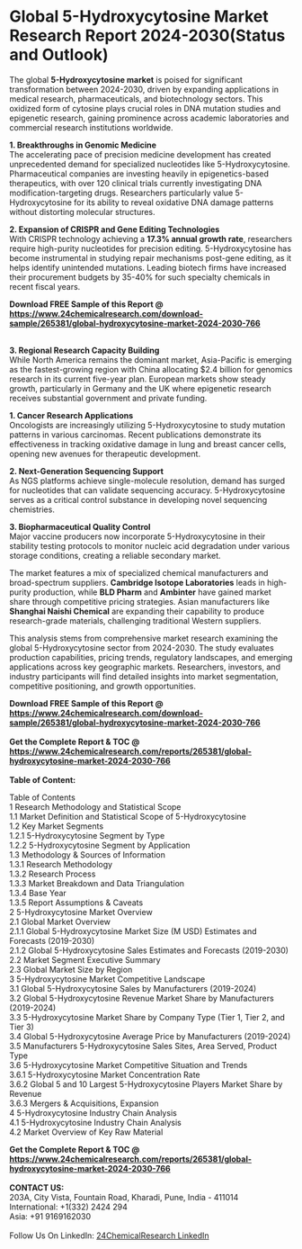 <h1>Global 5-Hydroxycytosine Market Research Report 2024-2030(Status and Outlook)</h1><p>The global <strong>5-Hydroxycytosine market</strong> is poised for significant transformation between 2024-2030, driven by expanding applications in medical research, pharmaceuticals, and biotechnology sectors. This oxidized form of cytosine plays crucial roles in DNA mutation studies and epigenetic research, gaining prominence across academic laboratories and commercial research institutions worldwide.</p><p><strong>1. Breakthroughs in Genomic Medicine</strong><br>
The accelerating pace of precision medicine development has created unprecedented demand for specialized nucleotides like 5-Hydroxycytosine. Pharmaceutical companies are investing heavily in epigenetics-based therapeutics, with over 120 clinical trials currently investigating DNA modification-targeting drugs. Researchers particularly value 5-Hydroxycytosine for its ability to reveal oxidative DNA damage patterns without distorting molecular structures.</p><p><strong>2. Expansion of CRISPR and Gene Editing Technologies</strong><br>
With CRISPR technology achieving a <strong>17.3% annual growth rate</strong>, researchers require high-purity nucleotides for precision editing. 5-Hydroxycytosine has become instrumental in studying repair mechanisms post-gene editing, as it helps identify unintended mutations. Leading biotech firms have increased their procurement budgets by 35-40% for such specialty chemicals in recent fiscal years.</p><div><b>Download FREE Sample of this Report @ 
            <a href="https://www.24chemicalresearch.com/download-sample/265381/global-hydroxycytosine-market-2024-2030-766">
            https://www.24chemicalresearch.com/download-sample/265381/global-hydroxycytosine-market-2024-2030-766</a></b></div><br><p><strong>3. Regional Research Capacity Building</strong><br>
While North America remains the dominant market, Asia-Pacific is emerging as the fastest-growing region with China allocating $2.4 billion for genomics research in its current five-year plan. European markets show steady growth, particularly in Germany and the UK where epigenetic research receives substantial government and private funding.</p><p><strong>1. Cancer Research Applications</strong><br>
Oncologists are increasingly utilizing 5-Hydroxycytosine to study mutation patterns in various carcinomas. Recent publications demonstrate its effectiveness in tracking oxidative damage in lung and breast cancer cells, opening new avenues for therapeutic development.</p><p><strong>2. Next-Generation Sequencing Support</strong><br>
As NGS platforms achieve single-molecule resolution, demand has surged for nucleotides that can validate sequencing accuracy. 5-Hydroxycytosine serves as a critical control substance in developing novel sequencing chemistries.</p><p><strong>3. Biopharmaceutical Quality Control</strong><br>
Major vaccine producers now incorporate 5-Hydroxycytosine in their stability testing protocols to monitor nucleic acid degradation under various storage conditions, creating a reliable secondary market.</p><p>The market features a mix of specialized chemical manufacturers and broad-spectrum suppliers. <strong>Cambridge Isotope Laboratories</strong> leads in high-purity production, while <strong>BLD Pharm</strong> and <strong>Ambinter</strong> have gained market share through competitive pricing strategies. Asian manufacturers like <strong>Shanghai Naishi Chemical</strong> are expanding their capability to produce research-grade materials, challenging traditional Western suppliers.</p><p>This analysis stems from comprehensive market research examining the global 5-Hydroxycytosine sector from 2024-2030. The study evaluates production capabilities, pricing trends, regulatory landscapes, and emerging applications across key geographic markets. Researchers, investors, and industry participants will find detailed insights into market segmentation, competitive positioning, and growth opportunities.</p><div><b>Download FREE Sample of this Report @ 
            <a href="https://www.24chemicalresearch.com/download-sample/265381/global-hydroxycytosine-market-2024-2030-766">
            https://www.24chemicalresearch.com/download-sample/265381/global-hydroxycytosine-market-2024-2030-766</a></b></div><br><div><b>Get the Complete Report & TOC @ 
            <a href="https://www.24chemicalresearch.com/reports/265381/global-hydroxycytosine-market-2024-2030-766">
            https://www.24chemicalresearch.com/reports/265381/global-hydroxycytosine-market-2024-2030-766</a></b></div><br>
            <b>Table of Content:</b><p>Table of Contents<br />
1 Research Methodology and Statistical Scope<br />
1.1 Market Definition and Statistical Scope of 5-Hydroxycytosine<br />
1.2 Key Market Segments<br />
1.2.1 5-Hydroxycytosine Segment by Type<br />
1.2.2 5-Hydroxycytosine Segment by Application<br />
1.3 Methodology & Sources of Information<br />
1.3.1 Research Methodology<br />
1.3.2 Research Process<br />
1.3.3 Market Breakdown and Data Triangulation<br />
1.3.4 Base Year<br />
1.3.5 Report Assumptions & Caveats<br />
2 5-Hydroxycytosine Market Overview<br />
2.1 Global Market Overview<br />
2.1.1 Global 5-Hydroxycytosine Market Size (M USD) Estimates and Forecasts (2019-2030)<br />
2.1.2 Global 5-Hydroxycytosine Sales Estimates and Forecasts (2019-2030)<br />
2.2 Market Segment Executive Summary<br />
2.3 Global Market Size by Region<br />
3 5-Hydroxycytosine Market Competitive Landscape<br />
3.1 Global 5-Hydroxycytosine Sales by Manufacturers (2019-2024)<br />
3.2 Global 5-Hydroxycytosine Revenue Market Share by Manufacturers (2019-2024)<br />
3.3 5-Hydroxycytosine Market Share by Company Type (Tier 1, Tier 2, and Tier 3)<br />
3.4 Global 5-Hydroxycytosine Average Price by Manufacturers (2019-2024)<br />
3.5 Manufacturers 5-Hydroxycytosine Sales Sites, Area Served, Product Type<br />
3.6 5-Hydroxycytosine Market Competitive Situation and Trends<br />
3.6.1 5-Hydroxycytosine Market Concentration Rate<br />
3.6.2 Global 5 and 10 Largest 5-Hydroxycytosine Players Market Share by Revenue<br />
3.6.3 Mergers & Acquisitions, Expansion<br />
4 5-Hydroxycytosine Industry Chain Analysis<br />
4.1 5-Hydroxycytosine Industry Chain Analysis<br />
4.2 Market Overview of Key Raw Material</p><div><b>Get the Complete Report & TOC @ 
            <a href="https://www.24chemicalresearch.com/reports/265381/global-hydroxycytosine-market-2024-2030-766">
            https://www.24chemicalresearch.com/reports/265381/global-hydroxycytosine-market-2024-2030-766</a></b></div><br><b>CONTACT US:</b><br>
            203A, City Vista, Fountain Road, Kharadi, Pune, India - 411014<br>
            International: +1(332) 2424 294<br>
            Asia: +91 9169162030 <br><br>
            Follow Us On LinkedIn: <a href="https://www.linkedin.com/company/24chemicalresearch/">24ChemicalResearch LinkedIn</a>